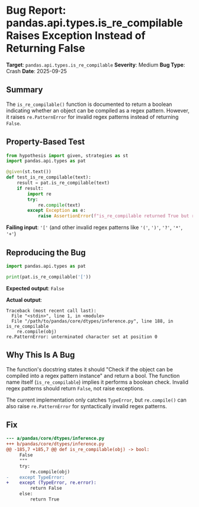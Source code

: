 # Bug Report: pandas.api.types.is_re_compilable Raises Exception Instead of Returning False

**Target**: `pandas.api.types.is_re_compilable`
**Severity**: Medium
**Bug Type**: Crash
**Date**: 2025-09-25

## Summary

The `is_re_compilable()` function is documented to return a boolean indicating whether an object can be compiled as a regex pattern. However, it raises `re.PatternError` for invalid regex patterns instead of returning `False`.

## Property-Based Test

```python
from hypothesis import given, strategies as st
import pandas.api.types as pat

@given(st.text())
def test_is_re_compilable(text):
    result = pat.is_re_compilable(text)
    if result:
        import re
        try:
            re.compile(text)
        except Exception as e:
            raise AssertionError(f"is_re_compilable returned True but re.compile failed: {e}")
```

**Failing input**: `'['` (and other invalid regex patterns like `'('`, `')'`, `'?'`, `'*'`, `'+'`)

## Reproducing the Bug

```python
import pandas.api.types as pat

print(pat.is_re_compilable('['))
```

**Expected output**: `False`

**Actual output**:
```
Traceback (most recent call last):
  File "<stdin>", line 1, in <module>
  File "/path/to/pandas/core/dtypes/inference.py", line 188, in is_re_compilable
    re.compile(obj)
re.PatternError: unterminated character set at position 0
```

## Why This Is A Bug

The function's docstring states it should "Check if the object can be compiled into a regex pattern instance" and return a bool. The function name itself (`is_re_compilable`) implies it performs a boolean check. Invalid regex patterns should return `False`, not raise exceptions.

The current implementation only catches `TypeError`, but `re.compile()` can also raise `re.PatternError` for syntactically invalid regex patterns.

## Fix

```diff
--- a/pandas/core/dtypes/inference.py
+++ b/pandas/core/dtypes/inference.py
@@ -185,7 +185,7 @@ def is_re_compilable(obj) -> bool:
     False
     """
     try:
         re.compile(obj)
-    except TypeError:
+    except (TypeError, re.error):
         return False
     else:
         return True
```